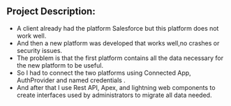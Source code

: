 ## Project Description:

- A client already had the platform Salesforce but this platform does not work well.
- And then a new platform was developed that works well,no crashes or security issues.
- The problem is that the first platform contains all the data necessary for the new platform to be useful.
- So  I had to connect the two platforms using Connected App, AuthProvider and named credentials .
- And after that I use Rest API, Apex, and lightning web components to create interfaces used by administrators to migrate all data needed.
